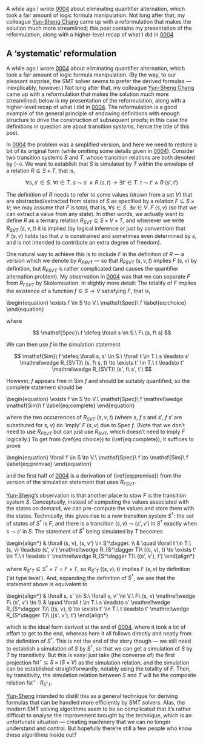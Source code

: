 A while ago I wrote [0004] about eliminating quantifier alternation, which took a fair amount of logic formula manipulation.
Not long after that, my colleague [Yun-Sheng Chang][Yun-Sheng] came up with a reformulation that makes the solution much more streamlined; this post contains my presentation of the reformulation, along with a higher-level recap of what I did in [0004].

## A ‘systematic’ reformulation

A while ago I wrote [0004] about eliminating quantifier alternation, which took a fair amount of logic formula manipulation.
(By the way, to our pleasant surprise, the SMT solver seems to prefer the derived formulas — inexplicably, however.)
Not long after that, my colleague [Yun-Sheng Chang][Yun-Sheng] came up with a reformulation that makes the solution much more streamlined; below is my presentation of the reformulation, along with a higher-level recap of what I did in [0004].
The reformulation is a good example of the general principle of endowing definitions with enough structure to drive the construction of subsequent proofs; in this case the definitions in question are about transition *systems*, hence the title of this post.

In [0004] the problem was a simplified version, and here we need to restore a bit of its original form (while omitting some details given in [0004]).
Consider two transition systems $S$ and $T$, whose transition relations are both denoted by $(\leadsto)$.
We want to establish that $S$ is simulated by $T$ within the envelope of a relation $R \subseteq S \times T$, that is,

$$ \forall s, s' \in S.\ \forall t \in T.\ s \leadsto s' \mathrel\wedge R\ (s, t) \to \exists t' \in T.\ t \leadsto t' \mathrel\wedge R\ (s', t') $$

The definition of $R$ needs to refer to some values (drawn from a set $V$) that are abstracted/extracted from states of $S$ as specified by a relation $F \subseteq S \times V$; we may assume that $F$ is total, that is, $\forall s \in S.\ \exists v \in V.\ F\ (s, v)$ (so that we can extract a value from any state).
In other words, we actually want to define $R$ as a ternary relation $R_{SVT} \subseteq S \times V \times T$, and whenever we write $R_{SVT}\ (s, v, t)$ it is implied (by logical inference or just by convention) that $F\ (s, v)$ holds (so that $v$ is constrained and sometimes even determined by $s$, and is not intended to contribute an extra degree of freedom).

One natural way to achieve this is to include $F$ in the definition of $R$ — a version which we denote by $R_{FSVT}$ — so that $R_{FSVT}\ (s, v, t)$ implies $F\ (s, v)$ by definition, but $R_{FSVT}$ is rather complicated (and causes the quantifier alternation problem).
My observation in [0004] was that we can separate $F$ from $R_{FSVT}$ by Skolemisation.
In slightly more detail:
The totality of $F$ implies the existence of a function $f \in S \to V$ satisfying $F$, that is,

\begin{equation}
\exists f \in S \to V.\ \mathsf{Spec}\ f
\label{eq:choice}
\end{equation}

where

$$ \mathsf{Spec}\ f \defeq \forall s \in S.\ F\ (s, f\ s) $$

We can then use $f$ in the simulation statement

$$ \mathsf{Sim}\ f \defeq \forall s, s' \in S.\ \forall t \in T.\ s \leadsto s' \mathrel\wedge R_{SVT}\ (s, f\ s, t) \to \exists t' \in T.\ t \leadsto t' \mathrel\wedge R_{SVT}\ (s', f\ s', t') $$

However, $f$ appears free in $\mathsf{Sim}\ f$ and should be suitably quantified, so the complete statement should be

\begin{equation}
\exists f \in S \to V.\ \mathsf{Spec}\ f \mathrel\wedge \mathsf{Sim}\ f
\label{eq:complete}
\end{equation}

where the two occurrences of $R_{SVT}\ (s, v, t)$ (where $s$, $f\ s$ and $s'$, $f\ s'$ are substituted for $s$, $v$) do ‘imply’ $F\ (s, v)$ due to $\mathsf{Spec}\ f$.
(Note that we don’t need to use $R_{FSVT}$ but can just use $R_{SVT}$, which doesn’t need to imply $F$ logically.)
To get from (\ref{eq:choice}) to (\ref{eq:complete}), it suffices to prove

\begin{equation}
\forall f \in S \to V.\ \mathsf{Spec}\ f \to \mathsf{Sim}\ f
\label{eq:premise}
\end{equation}

and the first half of [0004] is a derivation of (\ref{eq:premise}) from the version of the simulation statement that uses $R_{FSVT}$.

[Yun-Sheng]’s observation is that another place to stow $F$ is the transition system $S$.
Conceptually, instead of computing the values associated with the states on demand, we can pre-compute the values and store them with the states.
Technically, this gives rise to a new transition system $S^\dagger$: the set of states of $S^\dagger$ is $F$, and there is a transition $(s, v) \leadsto (s', v')$ in $S^\dagger$ exactly when $s \leadsto s'$ in $S$.
The statement of $S^\dagger$ being simulated by $T$ becomes

\begin{align*}
& \forall (s, v), (s, v') \in S^\dagger. \\\\
& \quad \forall t \in T.\ (s, v) \leadsto (s', v') \mathrel\wedge R_{S^\dagger T}\ ((s, v), t) \to \exists t' \in T.\ t \leadsto t' \mathrel\wedge R_{S^\dagger T}\ ((s', v'), t')
\end{align*}

where $R_{S^\dagger T} \subseteq S^\dagger \times T = F \times T$, so $R_{S^\dagger T}\ ((s, v), t)$ implies $F\ (s, v)$ by definition (‘at type level’).
And, expanding the definition of $S^\dagger$, we see that the statement above is equivalent to

\begin{align*}
& \forall s, s' \in S.\ \forall v, v' \in V.\ F\ (s, v) \mathrel\wedge F\ (s', v') \to \\\\
& \quad \forall t \in T.\ s \leadsto s' \mathrel\wedge R_{S^\dagger T}\ ((s, v), t) \to \exists t' \in T.\ t \leadsto t' \mathrel\wedge R_{S^\dagger T}\ ((s', v'), t')
\end{align*}

which is the ideal form derived at the end of [0004], where it took a lot of effort to get to the end, whereas here it all follows directly and neatly from the definition of $S^\dagger$.
This is not the end of the story though — we still need to establish a simulation of $S$ by $S^\dagger$, so that we can get a simulation of $S$ by $T$ by transitivity.
But this is easy: just take (the converse of) the first projection $\mathsf{fst}^\circ \subseteq S \times (S \times V)$ as the simulation relation, and the simulation can be established straightforwardly, notably using the totality of $F$.
Then, by transitivity, the simulation relation between $S$ and $T$ will be the composite relation $\mathsf{fst}^\circ \cdot R_{S^\dagger T}$.

[Yun-Sheng] intended to distill this as a general technique for deriving formulas that can be handled more efficiently by SMT solvers.
Alas, the modern SMT solving algorithms seem to be so complicated that it’s rather difficult to analyse the improvement brought by the technique, which is an unfortunate situation — creating machinery that we can no longer understand and control.
But hopefully there’re still a few people who know these algorithms inside out?

[0004]: /blog/0004/
[Yun-Sheng]: https://scholar.google.com/citations?user=KuJajQ4AAAAJ